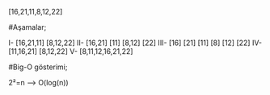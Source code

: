 [16,21,11,8,12,22]

#Aşamalar;

I- [16,21,11] [8,12,22] 
II- [16,21] [11] [8,12] [22] 
III- [16] [21] [11] [8] [12] [22] 
IV- [11,16,21] [8,12,22] 
V- [8,11,12,16,21,22]

#Big-O gösterimi;

2²=n --> O(log(n))